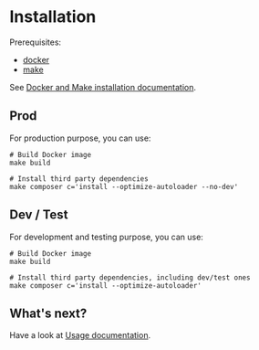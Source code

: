 # Installation

Prerequisites:

* [docker](https://docs.docker.com/get-docker/)
* [make](https://www.gnu.org/software/make/)

See [Docker and Make installation documentation](./00-installation/00-docker-and-make-installation.md).

## Prod

For production purpose, you can use:

```console
# Build Docker image
make build

# Install third party dependencies
make composer c='install --optimize-autoloader --no-dev'
```

## Dev / Test

For development and testing purpose, you can use:

```console
# Build Docker image
make build

# Install third party dependencies, including dev/test ones
make composer c='install --optimize-autoloader'
```

## What's next?

Have a look at [Usage documentation](./01-usage.md).
